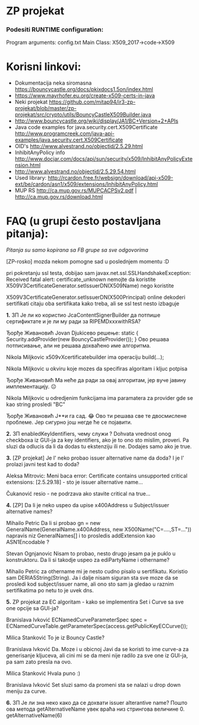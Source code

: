 # ZP projekat 

### Podesiti RUNTIME configuration: 
Program arguments: config.txt
Main Class: X509_2017->code->X509

# Korisni linkovi:
- Dokumentacija neka siromasna https://bouncycastle.org/docs/pkixdocs1.5on/index.html
- https://www.mayrhofer.eu.org/create-x509-certs-in-java
- Neki projekat https://github.com/mitap94/ir3-zp-projekat/blob/master/zp-projekat/src/crypto/utils/BouncyCastleX509Builder.java
- http://www.bouncycastle.org/wiki/display/JA1/BC+Version+2+APIs
- Java code examples for java.security.cert.X509Certificate http://www.programcreek.com/java-api-examples/java.security.cert.X509Certificate
- OID's http://www.alvestrand.no/objectid/2.5.29.html
- InhibitAnyPolicy info http://www.docjar.com/docs/api/sun/security/x509/InhibitAnyPolicyExtension.html
- http://www.alvestrand.no/objectid/2.5.29.54.html
- Used library: http://rcardon.free.fr/websign/download/api-x509-ext/be/cardon/asn1/x509/extensions/InhibitAnyPolicy.html
- MUP RS http://ca.mup.gov.rs/MUPCACPSv2.pdf | http://ca.mup.gov.rs/download.html

# FAQ (u grupi često postavljana pitanja):
*Pitanja su samo kopirana sa FB grupe sa sve odgovorima*

[ZP-rosko] mozda nekom pomogne sad u poslednjem momentu :D

pri pokretanju ssl testa, dobijao sam javax.net.ssl.SSLHandshakeException: Received fatal alert: certificate_unknown
nemojte da koristite X509V3CertificateGenerator.setIssuerDN(X509Name) nego koristite

X509V3CertificateGenerator.setIssuerDN(X500Principal)
online dekoderi sertifikati citaju oba sertifikata kako treba, ali se ssl test nesto izbaguje

**1.** ЗП Је ли ко користио
JcaContentSignerBuilder да потпише сертификтате и је ли му ради за RIPEMDxxxwithRSA?

Ђорђе Живановић Jovan Djukicево решење:
static 
{
Security.addProvider(new BouncyCastleProvider());
}
Ово решава потписивање, али не решава дохваћено име алгоритма.

Nikola Miljkovic x509vXcertificatebuilder ima operaciju build(...);

Nikola Miljkovic u okviru koje mozes da specifiras algoritam i kljuc potpisa

Ђорђе Живановић Ма неће да ради за овај алгоритам, јер вуче јавину имплементацију. 😐

Nikola Miljkovic u odredjenim funkcijama ima paramatera za provider gde se kao string prosledi "BC"

Ђорђе Живановић Ј**и га сад. 😂 Ово ти решава све те двосмислене проблеме. Јер сигурно још негде ће се појавити.

**2.** ЗП enabledKeyIdentifiers, чему служи ?
Dohvata vrednost onog checkboxa iz GUI-ja za key identifiers, ako je to ono sto mislim, proveri.
Pa sluzi da odlucis da li da dodas tu ekstenziju ili ne. Dodajes samo ako je true.

**3.** [ZP projekat] Je l' neko probao issuer alternative name da doda? I je l' prolazi javni test kad to doda?

Aleksa Mitrovic: Meni baca error: Certificate contains unsupported critical extensions: [2.5.29.18] - sto je issuer alternative name...

Čukanović resio - ne podrzava ako stavite critical na true...

**4.** [ZP] Da li je neko uspeo da upise x400Address u Subject/issuer alternative names?

Mihailo Petric Da li si probao gn = new GeneralName(GeneralName.x400Address, new X500Name("C=....,ST=..."))
napravis niz GeneralNames[] i to prosledis addExtension kao ASN1Encodable ?

Stevan Ognjanovic Nisam to probao, nesto drugo jesam pa je puklo u konstruktoru. Da li si takodje uspeo za ediPartyName i othername?

Mihailo Petric za othername mi je nesto cudno pisalo u sertifikatu. Koristio sam DERIA5String(String). Ja i dalje nisam siguran sta sve moze da se prosledi kod subject/issuer name, ali ono sto sam ja gledao u raznim sertifikatima po netu to je uvek dns.

**5.** ZP projekat za EC algoritam - kako se implementira Set i Curve sa sve one opcije sa GUI-ja?

Branislava Ivković ECNamedCurveParameterSpec spec = ECNamedCurveTable.getParameterSpec(access.getPublicKeyECCurve());

Milica Stanković To je iz Bouncy Castle?

Branislava Ivković Da. Moze i u obicnoj Javi da se koristi to ime curve-a za generisanje kljuceva, ali cini mi se da meni nije radilo za sve one iz GUI-ja, pa sam zato presla na ovo.

Milica Stanković Hvala puno :)

Branislava Ivković Set sluzi samo da promeni sta se nalazi u drop down meniju za curve.

**6.** ЗП Је ли зна неко како да се дохвати issuer alterantive name?
Пошто ова метода getAlternativeName увек враћа низ стрингова величине 0.
getAlternativeName(6)

